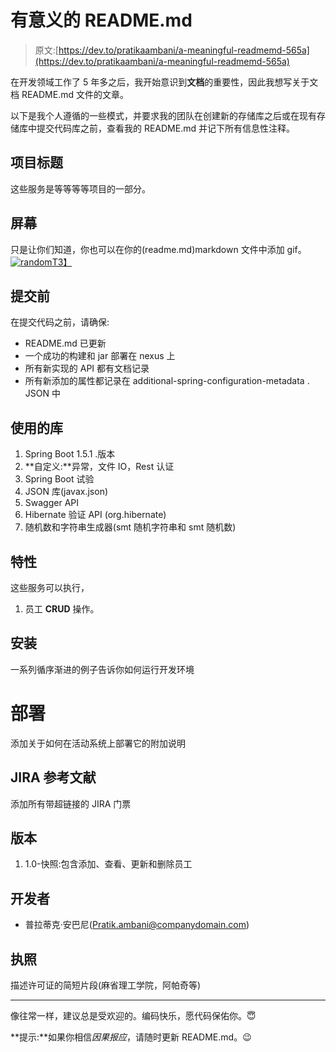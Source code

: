 # 有意义的 README.md

> 原文:[https://dev.to/pratikaambani/a-meaningful-readmemd-565a](https://dev.to/pratikaambani/a-meaningful-readmemd-565a)

在开发领域工作了 5 年多之后，我开始意识到**文档**的重要性，因此我想写关于文档 README.md 文件的文章。

以下是我个人遵循的一些模式，并要求我的团队在创建新的存储库之后或在现有存储库中提交代码库之前，查看我的 README.md 并记下所有信息性注释。

## [](#project-title)项目标题

这些服务是等等等等项目的一部分。

## [](#screens)屏幕

只是让你们知道，你也可以在你的(readme.md)markdown 文件中添加 gif。
[![random](../Images/4457b9fdb08506f90ac7ba27ef4f3bf7.png)T3】](https://i.giphy.com/media/Bg4sg1CJ50wwg/giphy.gif)

## [](#before-you-commit)提交前

在提交代码之前，请确保:

*   README.md 已更新
*   一个成功的构建和 jar 部署在 nexus 上
*   所有新实现的 API 都有文档记录
*   所有新添加的属性都记录在 additional-spring-configuration-metadata . JSON 中

## [](#libraries-used)使用的库

1.  Spring Boot 1.5.1 .版本
2.  **自定义:**异常，文件 IO，Rest 认证
3.  Spring Boot 试验
4.  JSON 库(javax.json)
5.  Swagger API
6.  Hibernate 验证 API (org.hibernate)
7.  随机数和字符串生成器(smt 随机字符串和 smt 随机数)

## [](#features)特性

这些服务可以执行，

1.  员工 **CRUD** 操作。

## [](#installing)安装

一系列循序渐进的例子告诉你如何运行开发环境

# [](#deployment)部署

添加关于如何在活动系统上部署它的附加说明

## [](#jira-references)JIRA 参考文献

添加所有带超链接的 JIRA 门票

## [](#versions)版本

1.  1.0-快照:包含添加、查看、更新和删除员工

## [](#developers)开发者

*   普拉蒂克·安巴尼([Pratik.ambani@companydomain.com](mailto:Pratik.ambani@companydomain.com))

## [](#license)执照

描述许可证的简短片段(麻省理工学院，阿帕奇等)

* * *

像往常一样，建议总是受欢迎的。编码快乐，愿代码保佑你。😇

**提示:**如果你相信*因果报应*，请随时更新 README.md。😉